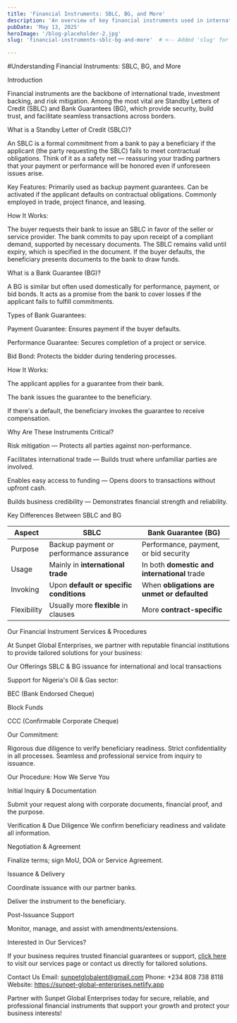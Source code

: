 ```yaml
---
title: 'Financial Instruments: SBLC, BG, and More'
description: 'An overview of key financial instruments used in international trade and project finance.'
pubDate: 'May 13, 2025'
heroImage: '/blog-placeholder-2.jpg'
slug: 'financial-instruments-sblc-bg-and-more'  # <-- Added 'slug' for dynamic route matching

---
```


#Understanding Financial Instruments: SBLC, BG, and More

Introduction

Financial instruments are the backbone of international trade, investment backing, and risk mitigation. Among the most vital are Standby Letters of Credit (SBLC) and Bank Guarantees (BG), which provide security, build trust, and facilitate seamless transactions across borders.

What is a Standby Letter of Credit (SBLC)?

An SBLC is a formal commitment from a bank to pay a beneficiary if the applicant (the party requesting the SBLC) fails to meet contractual obligations. Think of it as a safety net — reassuring your trading partners that your payment or performance will be honored even if unforeseen issues arise.

Key Features:
Primarily used as backup payment guarantees.
Can be activated if the applicant defaults on contractual obligations.
Commonly employed in trade, project finance, and leasing.

How It Works:

The buyer requests their bank to issue an SBLC in favor of the seller or service provider.
The bank commits to pay upon receipt of a compliant demand, supported by necessary documents.
The SBLC remains valid until expiry, which is specified in the document.
If the buyer defaults, the beneficiary presents documents to the bank to draw funds.

What is a Bank Guarantee (BG)?

A BG is similar but often used domestically for performance, payment, or bid bonds. It acts as a promise from the bank to cover losses if the applicant fails to fulfill commitments.

Types of Bank Guarantees:

Payment Guarantee: Ensures payment if the buyer defaults.

Performance Guarantee: Secures completion of a project or service.

Bid Bond: Protects the bidder during tendering processes.

How It Works:

The applicant applies for a guarantee from their bank.

The bank issues the guarantee to the beneficiary.

If there's a default, the beneficiary invokes the guarantee to receive compensation.

Why Are These Instruments Critical?

Risk mitigation — Protects all parties against non-performance.

Facilitates international trade — Builds trust where unfamiliar parties are involved.

Enables easy access to funding — Opens doors to transactions without upfront cash.

Builds business credibility — Demonstrates financial strength and reliability.

Key Differences Between SBLC and BG

| Aspect                  | SBLC                                              | Bank Guarantee (BG)                              |  
|-------------------------|---------------------------------------------------|--------------------------------------------------|  
| Purpose                 | Backup payment or performance assurance           | Performance, payment, or bid security          |  
| Usage                   | Mainly in **international trade**                  | In both **domestic and international** trade |  
| Invoking                | Upon **default or specific conditions**           | When **obligations are unmet or defaulted**   |  
| Flexibility             | Usually more **flexible** in clauses               | More **contract-specific**                     |  




Our Financial Instrument Services & Procedures

At Sunpet Global Enterprises, we partner with reputable financial institutions to provide tailored solutions for your business:

Our Offerings
SBLC & BG issuance for international and local transactions

Support for Nigeria's Oil & Gas sector:

BEC (Bank Endorsed Cheque)

Block Funds

CCC (Confirmable Corporate Cheque)


Our Commitment:

Rigorous due diligence to verify beneficiary readiness.
Strict confidentiality in all processes.
Seamless and professional service from inquiry to issuance.

Our Procedure: How We Serve You

Initial Inquiry & Documentation

Submit your request along with corporate documents, financial proof, and the purpose.

Verification & Due Diligence
We confirm beneficiary readiness and validate all information.

Negotiation & Agreement

Finalize terms; sign MoU, DOA or Service Agreement.

Issuance & Delivery

Coordinate issuance with our partner banks.

Deliver the instrument to the beneficiary.

Post-Issuance Support

Monitor, manage, and assist with amendments/extensions.

Interested in Our Services?

<a>If your business requires trusted financial guarantees or support, <a href="https://sunpet-global-enterprises.netlify.app" target="_blank" rel="noopener noreferrer">click here</a> to visit our services page or contact us directly for tailored solutions.

Contact Us
Email: sunpetglobalent@gmail.com
Phone: +234 808 738 8118
Website: https://sunpet-global-enterprises.netlify.app



Partner with Sunpet Global Enterprises today for secure, reliable, and professional financial instruments that support your growth and protect your business interests!



